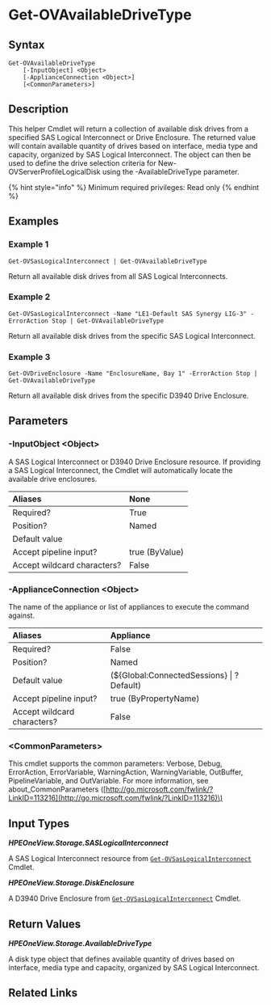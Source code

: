 ﻿---
description: Return a collection of available D3940 disks.
---

# Get-OVAvailableDriveType

## Syntax

```text
Get-OVAvailableDriveType
    [-InputObject] <Object>
    [-ApplianceConnection <Object>]
    [<CommonParameters>]
```

## Description

This helper Cmdlet will return a collection of available disk drives from a specified SAS Logical Interconnect or Drive Enclosure. The returned value will contain available quantity of drives based on interface, media type and capacity, organized by SAS Logical Interconnect.  The object can then be used to define the drive selection criteria for New-OVServerProfileLogicalDisk using the -AvailableDriveType parameter.

{% hint style="info" %}
Minimum required privileges: Read only
{% endhint %}

## Examples

###  Example 1 

```text
Get-OVSasLogicalInterconnect | Get-OVAvailableDriveType
```

Return all available disk drives from all SAS Logical Interconnects.

###  Example 2 

```text
Get-OVSasLogicalInterconnect -Name "LE1-Default SAS Synergy LIG-3" -ErrorAction Stop | Get-OVAvailableDriveType
```

Return all available disk drives from the specific SAS Logical Interconnect.

###  Example 3 

```text
Get-OVDriveEnclosure -Name "EnclosureName, Bay 1" -ErrorAction Stop | Get-OVAvailableDriveType
```

Return all available disk drives from the specific D3940 Drive Enclosure.

## Parameters

### -InputObject &lt;Object&gt;

A SAS Logical Interconnect or D3940 Drive Enclosure resource.  If providing a SAS Logical Interconnect, the Cmdlet will automatically locate the available drive enclosures.

| Aliases | None |
| :--- | :--- |
| Required? | True |
| Position? | Named |
| Default value |  |
| Accept pipeline input? | true (ByValue) |
| Accept wildcard characters? | False |

### -ApplianceConnection &lt;Object&gt;

The name of the appliance or list of appliances to execute the command against.

| Aliases | Appliance |
| :--- | :--- |
| Required? | False |
| Position? | Named |
| Default value | (${Global:ConnectedSessions} &vert; ? Default) |
| Accept pipeline input? | true (ByPropertyName) |
| Accept wildcard characters? | False |

### &lt;CommonParameters&gt;

This cmdlet supports the common parameters: Verbose, Debug, ErrorAction, ErrorVariable, WarningAction, WarningVariable, OutBuffer, PipelineVariable, and OutVariable. For more information, see about\_CommonParameters \([http://go.microsoft.com/fwlink/?LinkID=113216](http://go.microsoft.com/fwlink/?LinkID=113216)\)

## Input Types

_**HPEOneView.Storage.SASLogicalInterconnect**_

A SAS Logical Interconnect resource from [`Get-OVSasLogicalInterconnect`](../networking/get-ovsaslogicalinterconnect.md) Cmdlet.

_**HPEOneView.Storage.DiskEnclosure**_

A D3940 Drive Enclosure from [`Get-OVSasLogicalInterconnect`](../networking/get-ovsaslogicalinterconnect.md) Cmdlet.

## Return Values

_**HPEOneView.Storage.AvailableDriveType**_

A disk type object that defines available quantity of drives based on interface, media type and capacity, organized by SAS Logical Interconnect.

## Related Links

